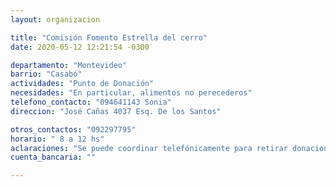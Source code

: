 ```yaml
---
layout: organizacion

title: "Comisión Fomento Estrella del cerro"
date: 2020-05-12 12:21:54 -0300

departamento: "Montevideo"
barrio: "Casabó"
actividades: "Punto de Donación"
necesidades: "En particular, alimentos no perecederos"
telefono_contacto: "094641143 Sonia"
direccion: "José Cañas 4037 Esq. De los Santos"

otros_contactos: "092297795"
horario: " 8 a 12 hs"
aclaraciones: "Se puede coordinar telefónicamente para retirar donaciones"
cuenta_bancaria: ""

---
```

